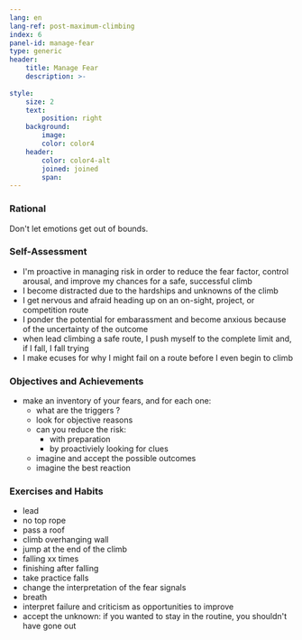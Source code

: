 ```yaml
---
lang: en
lang-ref: post-maximum-climbing
index: 6
panel-id: manage-fear
type: generic
header:
    title: Manage Fear
    description: >-
        
style:
    size: 2
    text:
        position: right
    background:
        image:
        color: color4
    header:
        color: color4-alt
        joined: joined
        span:
---
```

### Rational

Don't let emotions get out of bounds.

### Self-Assessment

- I'm proactive in managing risk in order to reduce the fear factor, control
  arousal, and improve my chances for a safe, successful climb
- I become distracted due to the hardships and unknowns of the climb
- I get nervous and afraid heading up on an on-sight, project, or
  competition route
- I ponder the potential for embarassment and become anxious because of the
  uncertainty of the outcome
- when lead climbing a safe route, I push myself to the complete limit and,
  if I fall, I fall trying
- I make ecuses for why I might fail on a route before I even begin to climb

### Objectives and Achievements

- make an inventory of your fears, and for each one:
  - what are the triggers ?
  - look for objective reasons
  - can you reduce the risk:
    - with preparation
    - by proactiviely looking for clues
  - imagine and accept the possible outcomes
  - imagine the best reaction

### Exercises and Habits

- lead
- no top rope
- pass a roof
- climb overhanging wall
- jump at the end of the climb
- falling xx times
- finishing after falling
- take practice falls
- change the interpretation of the fear signals
- breath
- interpret failure and criticism as opportunities to improve
- accept the unknown: if you wanted to stay in the routine, you shouldn't
  have gone out
